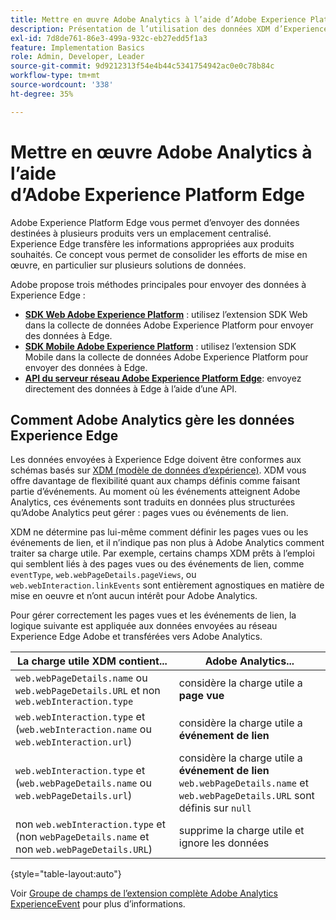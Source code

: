 ```yaml
---
title: Mettre en œuvre Adobe Analytics à l’aide d’Adobe Experience Platform Edge
description: Présentation de l’utilisation des données XDM d’Experience Platform dans Adobe Analytics
exl-id: 7d8de761-86e3-499a-932c-eb27edd5f1a3
feature: Implementation Basics
role: Admin, Developer, Leader
source-git-commit: 9d9212313f54e4b44c5341754942ac0e0c78b84c
workflow-type: tm+mt
source-wordcount: '338'
ht-degree: 35%

---
```


# Mettre en œuvre Adobe Analytics à l’aide d’Adobe Experience Platform Edge

Adobe Experience Platform Edge vous permet d’envoyer des données destinées à plusieurs produits vers un emplacement centralisé. Experience Edge transfère les informations appropriées aux produits souhaités. Ce concept vous permet de consolider les efforts de mise en œuvre, en particulier sur plusieurs solutions de données.

Adobe propose trois méthodes principales pour envoyer des données à Experience Edge :

* **[SDK Web Adobe Experience Platform](web-sdk/overview.md)** : utilisez l’extension SDK Web dans la collecte de données Adobe Experience Platform pour envoyer des données à Edge.
* **[SDK Mobile Adobe Experience Platform](mobile-sdk/overview.md)** : utilisez l’extension SDK Mobile dans la collecte de données Adobe Experience Platform pour envoyer des données à Edge.
* **[API du serveur réseau Adobe Experience Platform Edge](server-api/overview.md)**: envoyez directement des données à Edge à l’aide d’une API.



## Comment Adobe Analytics gère les données Experience Edge

Les données envoyées à Experience Edge doivent être conformes aux schémas basés sur [XDM (modèle de données d’expérience)](https://experienceleague.adobe.com/docs/experience-platform/xdm/home.html?lang=fr). XDM vous offre davantage de flexibilité quant aux champs définis comme faisant partie d’événements. Au moment où les événements atteignent Adobe Analytics, ces événements sont traduits en données plus structurées qu’Adobe Analytics peut gérer : pages vues ou événements de lien.

XDM ne détermine pas lui-même comment définir les pages vues ou les événements de lien, et il n’indique pas non plus à Adobe Analytics comment traiter sa charge utile. Par exemple, certains champs XDM prêts à l’emploi qui semblent liés à des pages vues ou des événements de lien, comme `eventType`, `web.webPageDetails.pageViews`, ou `web.webInteraction.linkEvents` sont entièrement agnostiques en matière de mise en oeuvre et n’ont aucun intérêt pour Adobe Analytics.

Pour gérer correctement les pages vues et les événements de lien, la logique suivante est appliquée aux données envoyées au réseau Experience Edge Adobe et transférées vers Adobe Analytics.

| La charge utile XDM contient... | Adobe Analytics... |
|---|---|
| `web.webPageDetails.name` ou `web.webPageDetails.URL` et non `web.webInteraction.type` | considère la charge utile a **page vue** |
| `web.webInteraction.type` et (`web.webInteraction.name` ou `web.webInteraction.url`) | considère la charge utile a **événement de lien** |
| `web.webInteraction.type` et (`web.webPageDetails.name` ou `web.webPageDetails.url`) | considère la charge utile a **événement de lien** <br/>`web.webPageDetails.name` et `web.webPageDetails.URL` sont définis sur `null` |
| non `web.webInteraction.type` et (non `webPageDetails.name` et non `web.webPageDetails.URL`) | supprime la charge utile et ignore les données |

{style="table-layout:auto"}

Voir [Groupe de champs de l’extension complète Adobe Analytics ExperienceEvent](https://experienceleague.adobe.com/docs/experience-platform/xdm/field-groups/event/analytics-full-extension.html?lang=en) pour plus d’informations.
